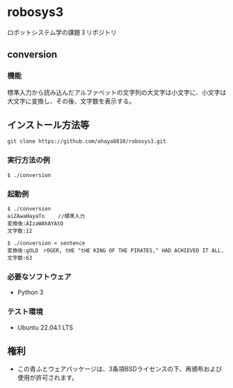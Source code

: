 # robosys3


ロボットシステム学の課題３リポジトリ

## conversion

### 機能

標準入力から読み込んだアルファベットの文字列の大文字は小文字に、小文字は大文字に変換し、その後、文字数を表示する。

## インストール方法等
```
git clone https://github.com/ahaya8810/robosys3.git
```

### 実行方法の例
```
$ ./conversion
```

### 起動例
```
$ ./conversion
aiZAwaHayaTo　　 //標準入力
変換後:AIzaWAhAYAtO
文字数:12
```
```
$ ./conversion < sentence
変換後:gOLD　rOGER, tHE "tHE KING OF THE PIRATES," HAD ACHIEVED IT ALL.
文字数:63
```
### 必要なソフトウェア
* Python 3

### テスト環境
* Ubuntu 22.04.1 LTS

## 権利

* この青ふとウェアパッケージは、3条項BSDライセンスの下、再頒布および使用が許可されます。
